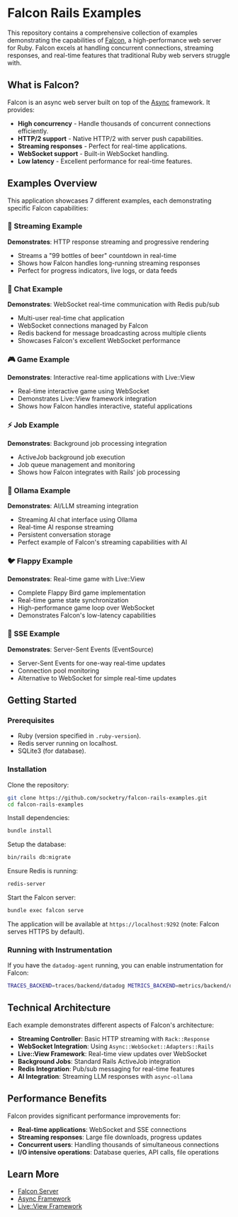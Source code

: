 # Falcon Rails Examples

This repository contains a comprehensive collection of examples demonstrating the capabilities of [Falcon](https://github.com/socketry/falcon), a high-performance web server for Ruby. Falcon excels at handling concurrent connections, streaming responses, and real-time features that traditional Ruby web servers struggle with.

## What is Falcon?

Falcon is an async web server built on top of the [Async](https://github.com/socketry/async) framework. It provides:

- **High concurrency** - Handle thousands of concurrent connections efficiently.
- **HTTP/2 support** - Native HTTP/2 with server push capabilities.
- **Streaming responses** - Perfect for real-time applications.
- **WebSocket support** - Built-in WebSocket handling.
- **Low latency** - Excellent performance for real-time features.

## Examples Overview

This application showcases 7 different examples, each demonstrating specific Falcon capabilities:

### 🌊 Streaming Example
**Demonstrates**: HTTP response streaming and progressive rendering
- Streams a "99 bottles of beer" countdown in real-time
- Shows how Falcon handles long-running streaming responses
- Perfect for progress indicators, live logs, or data feeds

### 💬 Chat Example
**Demonstrates**: WebSocket real-time communication with Redis pub/sub
- Multi-user real-time chat application
- WebSocket connections managed by Falcon
- Redis backend for message broadcasting across multiple clients
- Showcases Falcon's excellent WebSocket performance

### 🎮 Game Example
**Demonstrates**: Interactive real-time applications with Live::View
- Real-time interactive game using WebSocket
- Demonstrates Live::View framework integration
- Shows how Falcon handles interactive, stateful applications

### ⚡ Job Example
**Demonstrates**: Background job processing integration
- ActiveJob background job execution
- Job queue management and monitoring
- Shows how Falcon integrates with Rails' job processing

### 🤖 Ollama Example
**Demonstrates**: AI/LLM streaming integration
- Streaming AI chat interface using Ollama
- Real-time AI response streaming
- Persistent conversation storage
- Perfect example of Falcon's streaming capabilities with AI

### 🐦 Flappy Example
**Demonstrates**: Real-time game with Live::View
- Complete Flappy Bird game implementation
- Real-time game state synchronization
- High-performance game loop over WebSocket
- Demonstrates Falcon's low-latency capabilities

### 📡 SSE Example
**Demonstrates**: Server-Sent Events (EventSource)
- Server-Sent Events for one-way real-time updates
- Connection pool monitoring
- Alternative to WebSocket for simple real-time updates

## Getting Started

### Prerequisites

- Ruby (version specified in `.ruby-version`).
- Redis server running on localhost.
- SQLite3 (for database).

### Installation

Clone the repository:

```bash
git clone https://github.com/socketry/falcon-rails-examples.git
cd falcon-rails-examples
```

Install dependencies:

```bash
bundle install
```

Setup the database:

```bash
bin/rails db:migrate
```

Ensure Redis is running:

```bash
redis-server
```

Start the Falcon server:

```bash
bundle exec falcon serve
```

The application will be available at `https://localhost:9292` (note: Falcon serves HTTPS by default).

### Running with Instrumentation

If you have the `datadog-agent` running, you can enable instrumentation for Falcon:

```bash
TRACES_BACKEND=traces/backend/datadog METRICS_BACKEND=metrics/backend/datadog bundle exec falcon serve
```

## Technical Architecture

Each example demonstrates different aspects of Falcon's architecture:

- **Streaming Controller**: Basic HTTP streaming with `Rack::Response`
- **WebSocket Integration**: Using `Async::WebSocket::Adapters::Rails`
- **Live::View Framework**: Real-time view updates over WebSocket
- **Background Jobs**: Standard Rails ActiveJob integration
- **Redis Integration**: Pub/sub messaging for real-time features
- **AI Integration**: Streaming LLM responses with `async-ollama`

## Performance Benefits

Falcon provides significant performance improvements for:

- **Real-time applications**: WebSocket and SSE connections
- **Streaming responses**: Large file downloads, progress updates
- **Concurrent users**: Handling thousands of simultaneous connections
- **I/O intensive operations**: Database queries, API calls, file operations

## Learn More

- [Falcon Server](https://github.com/socketry/falcon)
- [Async Framework](https://github.com/socketry/async)
- [Live::View Framework](https://github.com/socketry/live)
